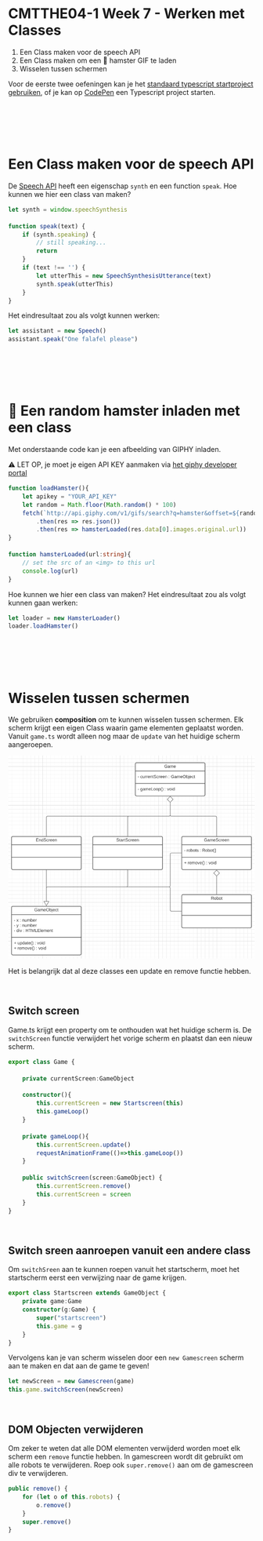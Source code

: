 # CMTTHE04-1 Week 7 - Werken met Classes

1. Een Class maken voor de speech API
2. Een Class maken om een 🐹 hamster GIF te laden
3. Wisselen tussen schermen

Voor de eerste twee oefeningen kan je het [standaard typescript startproject gebruiken](https://github.com/HR-CMGT/Typescript-startproject), of je kan op [CodePen](https://codepen.io) een Typescript project starten.

<br>
<br>
<br>
<br>

# Een Class maken voor de speech API

De [Speech API](https://github.com/HR-CMGT/PRG08-2020-2021/blob/main/snippets/speech.md) heeft een eigenschap `synth` en een function `speak`. Hoe kunnen we hier een class van maken?

```typescript
let synth = window.speechSynthesis

function speak(text) {
    if (synth.speaking) {
        // still speaking...
        return
    }
    if (text !== '') {
        let utterThis = new SpeechSynthesisUtterance(text)
        synth.speak(utterThis)
    }
}
```
Het eindresultaat zou als volgt kunnen werken:
```typescript
let assistant = new Speech()
assistant.speak("One falafel please")
```

<br>
<br>
<br>
<br>

# 🐹 Een random hamster inladen met een class

Met onderstaande code kan je een afbeelding van GIPHY inladen. 

⚠️ LET OP, je moet je eigen API KEY aanmaken via [het giphy developer portal](https://developers.giphy.com/docs/api#quick-start-guide)

```typescript
function loadHamster(){
    let apikey = "YOUR_API_KEY"
    let random = Math.floor(Math.random() * 100)
    fetch(`http://api.giphy.com/v1/gifs/search?q=hamster&offset=${random}&api_key=${apikey}`)
        .then(res => res.json())
        .then(res => hamsterLoaded(res.data[0].images.original.url))
}

function hamsterLoaded(url:string){
    // set the src of an <img> to this url
    console.log(url)
}
```

Hoe kunnen we hier een class van maken? Het eindresultaat zou als volgt kunnen gaan werken:

```typescript
let loader = new HamsterLoader()
loader.loadHamster()
```

<br>
<br>
<br>
<br>

# Wisselen tussen schermen

We gebruiken **composition** om te kunnen wisselen tussen schermen. Elk scherm krijgt een eigen Class waarin game elementen geplaatst worden. Vanuit `game.ts` wordt alleen nog maar de `update` van het huidige scherm aangeroepen.

<img src="./classdiagram.png" width="600">

Het is belangrijk dat al deze classes een update en remove functie hebben.

<br>

## Switch screen

Game.ts krijgt een property om te onthouden wat het huidige scherm is. De `switchScreen` functie verwijdert het vorige scherm en plaatst dan een nieuw scherm.

```typescript
export class Game {

    private currentScreen:GameObject

    constructor(){
        this.currentScreen = new Startscreen(this)
        this.gameLoop()
    }

    private gameLoop(){
        this.currentScreen.update()
        requestAnimationFrame(()=>this.gameLoop())
    }

    public switchScreen(screen:GameObject) {
        this.currentScreen.remove()
        this.currentScreen = screen
    }
}
```

<br>

## Switch sreen aanroepen vanuit een andere class

Om `switchSreen` aan te kunnen roepen vanuit het startscherm, moet het startscherm eerst een verwijzing naar de game krijgen.

```typescript
export class Startscreen extends GameObject {
    private game:Game
    constructor(g:Game) {
        super("startscreen")
        this.game = g
    }
}
```
Vervolgens kan je van scherm wisselen door een `new Gamescreen` scherm aan te maken en dat aan de game te geven!

```typescript
let newScreen = new Gamescreen(game)
this.game.switchScreen(newScreen)
```

<br>

## DOM Objecten verwijderen

Om zeker te weten dat alle DOM elementen verwijderd worden moet elk scherm een `remove` functie hebben. In gamescreen wordt dit gebruikt om alle robots te verwijderen. Roep ook `super.remove()` aan om de gamescreen div te verwijderen.

```typescript
public remove() {
    for (let o of this.robots) {
        o.remove()
    }
    super.remove()
}
```